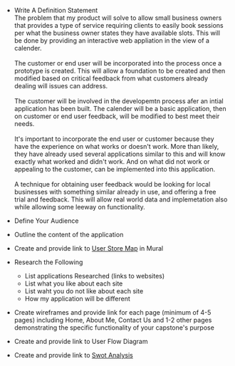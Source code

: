 * Write A Definition Statement <br>
The problem that my product will solve to allow small business owners that provides a type of service requiring clients to easily book sessions per what the business owner states they have available slots.  This will be done by providing an interactive web appliation in the view of a calender.<br><br>
The customer or end user will be incorporated into the process once a prototype is created.  This will allow a foundation to be created and then modified based on critical feedback from what customers already dealing will issues can address.<br><br>
The customer will be involved in the developemtn process afer an intial application has been built.  The calender will be a basic application, then on customer or end user feedback, will be modified to best meet their needs.<br><br>
It's important to incorporate the end user or customer because they have the experience on what works or doesn't work.  More than likely, they have already used several applications similar to this and will know exactly what worked and didn't work.  And on what did not work or appealing to the customer, can be implemented into this application.<br><br>
A technique for obtaining user feedback would be looking for local businesses with something similar already in use, and offering a free trial and feedback.  This will allow real world data and implemetation also while allowing some leeway on functionality. 
* Define Your Audience <br>

* Outline the content of the application <br>

* Create and provide link to [User Store Map](www.google.com) in Mural<br>

* Research the Following
    - List applications Researched (links to websites)
    - List what you like about each site
    - List waht you do not like about each site
    - How my application will be different<br>

* Create wireframes and provide link for each page (minimum of 4-5 pages) including Home, About Me, Contact Us and 1-2 other pages demonstrating the specific functionality of your capstone's purpose<br>

* Create and provide link to User Flow Diagram

* Create and provide link to [Swot Analysis](https://docs.google.com/document/d/1K5ix6TZr2l2LnPKNnVj8PRzfkQoVlEwFBbynrA5aj44/edit)<br>